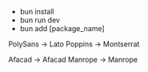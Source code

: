 - bun install
- bun run dev
- bun add [package_name]

PolySans -> Lato
Poppins -> Montserrat

Afacad -> Afacad
Manrope -> Manrope
